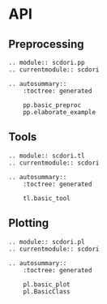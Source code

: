 # API

## Preprocessing

```{eval-rst}
.. module:: scdori.pp
.. currentmodule:: scdori

.. autosummary::
    :toctree: generated

    pp.basic_preproc
    pp.elaborate_example
```

## Tools

```{eval-rst}
.. module:: scdori.tl
.. currentmodule:: scdori

.. autosummary::
    :toctree: generated

    tl.basic_tool
```

## Plotting

```{eval-rst}
.. module:: scdori.pl
.. currentmodule:: scdori

.. autosummary::
    :toctree: generated

    pl.basic_plot
    pl.BasicClass
```
